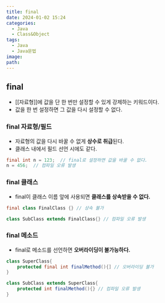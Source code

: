 ```yaml
---
title: final
date: 2024-01-02 15:24
categories:
  - Java
  - Class&Object
tags:
  - Java
  - Java문법
image: 
path:
---
```


## final
+ [[자료형]]에 값을 단 한 번만 설정할 수 있게 강제하는 키워드이다.
+ 값을 한 번 설정하면 그 값을 다시 설정할 수 없다.

### final 자료형/필드
+ 자료형의 값을 다시 바꿀 수 없게 **상수로 취급**된다.
+ 클래스 내에서 필드 선언 시에도 같다.

```java
final int n = 123;  // final로 설정하면 값을 바꿀 수 없다.
n = 456;  // 컴파일 오류 발생
```

### final 클래스
+ final이 클래스 이름 앞에 사용되면 **클래스를 상속받을 수 없다.**

```java
final class FinalClass {} // 상속 불가

class SubClass extends FinalClass{} // 컴파일 오류 발생
```

### final 메소드
+ final로 메소드를 선언하면 **오버라이딩이 불가능하다.**

```java
class SuperClass{
	protected final int finalMethod(){] // 오버라이딩 불가
}

class SubClass extends SuperClass{
	protected int finalMethod(){} // 컴파일 오류 발생
}
```
